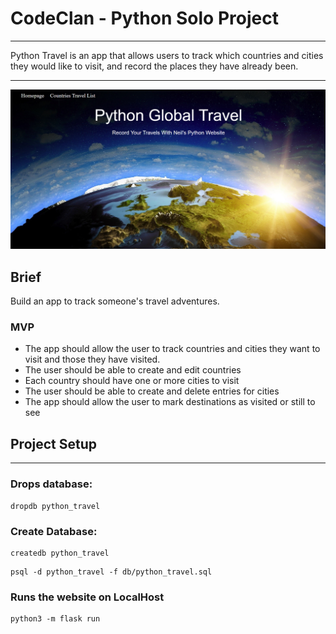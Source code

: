 # CodeClan - Python Solo Project

<hr>

Python Travel is an app that allows users to track which countries and cities they would like to visit, and record the places they have already been.

<hr>

![name](https://github.com/Neil-Burgoyne/Python-Project/blob/main/homepage/Python%20Global%20Travel.png)

## Brief

Build an app to track someone's travel adventures.

### MVP

- The app should allow the user to track countries and cities they want to visit and those they have visited.
- The user should be able to create and edit countries
- Each country should have one or more cities to visit
- The user should be able to create and delete entries for cities
- The app should allow the user to mark destinations as visited or still to see

## Project Setup

<hr>

### Drops database:

```
dropdb python_travel
```

### Create Database:

```
createdb python_travel
```

```
psql -d python_travel -f db/python_travel.sql
```

### Runs the website on LocalHost

```
python3 -m flask run
```
